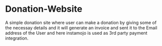 # Donation-Website
A simple donation site where user can make a donation by giving some of the necessay details and it will generate an invoice and sent it to the Email address of the User and here instamojo is used as 3rd party payment integration.
